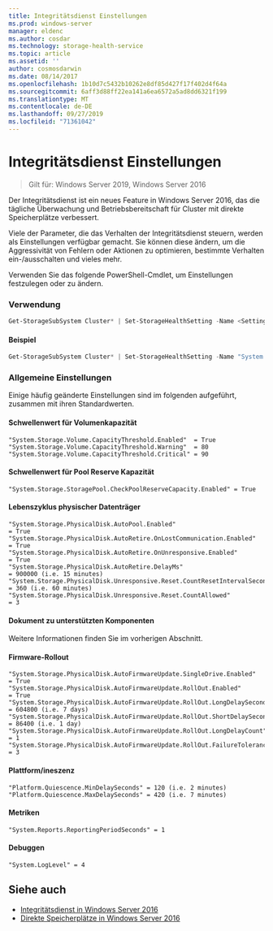 ```yaml
---
title: Integritätsdienst Einstellungen
ms.prod: windows-server
manager: eldenc
ms.author: cosdar
ms.technology: storage-health-service
ms.topic: article
ms.assetid: ''
author: cosmosdarwin
ms.date: 08/14/2017
ms.openlocfilehash: 1b10d7c5432b10262e8df85d427f17f402d4f64a
ms.sourcegitcommit: 6aff3d88ff22ea141a6ea6572a5ad8dd6321f199
ms.translationtype: MT
ms.contentlocale: de-DE
ms.lasthandoff: 09/27/2019
ms.locfileid: "71361042"
---
```

# <a name="health-service-settings"></a>Integritätsdienst Einstellungen
> Gilt für: Windows Server 2019, Windows Server 2016

Der Integritätsdienst ist ein neues Feature in Windows Server 2016, das die tägliche Überwachung und Betriebsbereitschaft für Cluster mit direkte Speicherplätze verbessert.

Viele der Parameter, die das Verhalten der Integritätsdienst steuern, werden als Einstellungen verfügbar gemacht. Sie können diese ändern, um die Aggressivität von Fehlern oder Aktionen zu optimieren, bestimmte Verhalten ein-/ausschalten und vieles mehr.

Verwenden Sie das folgende PowerShell-Cmdlet, um Einstellungen festzulegen oder zu ändern.

### <a name="usage"></a>Verwendung

```PowerShell
Get-StorageSubSystem Cluster* | Set-StorageHealthSetting -Name <SettingName> -Value <Value>  
```

#### <a name="example"></a>Beispiel

```PowerShell
Get-StorageSubSystem Cluster* | Set-StorageHealthSetting -Name "System.Storage.Volume.CapacityThreshold.Warning" -Value 70
```

### <a name="common-settings"></a>Allgemeine Einstellungen

Einige häufig geänderte Einstellungen sind im folgenden aufgeführt, zusammen mit ihren Standardwerten.

#### <a name="volume-capacity-threshold"></a>Schwellenwert für Volumenkapazität

```
"System.Storage.Volume.CapacityThreshold.Enabled"  = True
"System.Storage.Volume.CapacityThreshold.Warning"  = 80
"System.Storage.Volume.CapacityThreshold.Critical" = 90
```

#### <a name="pool-reserve-capacity-threshold"></a>Schwellenwert für Pool Reserve Kapazität

```
"System.Storage.StoragePool.CheckPoolReserveCapacity.Enabled" = True
```

#### <a name="physical-disk-lifecycle"></a>Lebenszyklus physischer Datenträger

```
"System.Storage.PhysicalDisk.AutoPool.Enabled"                             = True
"System.Storage.PhysicalDisk.AutoRetire.OnLostCommunication.Enabled"       = True
"System.Storage.PhysicalDisk.AutoRetire.OnUnresponsive.Enabled"            = True
"System.Storage.PhysicalDisk.AutoRetire.DelayMs"                           = 900000 (i.e. 15 minutes)
"System.Storage.PhysicalDisk.Unresponsive.Reset.CountResetIntervalSeconds" = 360 (i.e. 60 minutes)
"System.Storage.PhysicalDisk.Unresponsive.Reset.CountAllowed"              = 3
```

#### <a name="supported-components-document"></a>Dokument zu unterstützten Komponenten

Weitere Informationen finden Sie im vorherigen Abschnitt.

#### <a name="firmware-rollout"></a>Firmware-Rollout

```
"System.Storage.PhysicalDisk.AutoFirmwareUpdate.SingleDrive.Enabled"       = True
"System.Storage.PhysicalDisk.AutoFirmwareUpdate.RollOut.Enabled"           = True
"System.Storage.PhysicalDisk.AutoFirmwareUpdate.RollOut.LongDelaySeconds"  = 604800 (i.e. 7 days)
"System.Storage.PhysicalDisk.AutoFirmwareUpdate.RollOut.ShortDelaySeconds" = 86400 (i.e. 1 day)
"System.Storage.PhysicalDisk.AutoFirmwareUpdate.RollOut.LongDelayCount"    = 1
"System.Storage.PhysicalDisk.AutoFirmwareUpdate.RollOut.FailureTolerance"  = 3
```

#### <a name="platform--quiescence"></a>Plattform/ineszenz

```
"Platform.Quiescence.MinDelaySeconds" = 120 (i.e. 2 minutes)
"Platform.Quiescence.MaxDelaySeconds" = 420 (i.e. 7 minutes)
```

#### <a name="metrics"></a>Metriken

```
"System.Reports.ReportingPeriodSeconds" = 1
```

#### <a name="debugging"></a>Debuggen

```
"System.LogLevel" = 4
```

## <a name="see-also"></a>Siehe auch

- [Integritätsdienst in Windows Server 2016](health-service-overview.md)
- [Direkte Speicherplätze in Windows Server 2016](../storage/storage-spaces/storage-spaces-direct-overview.md)

